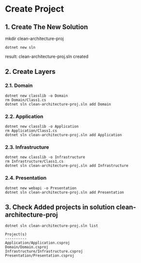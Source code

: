 # Create Project
## 1. Create The New Solution 
mkdir clean-architecture-proj 
```
dotnet new sln
```
result: clean-architecture-proj.sln created
## 2. Create Layers
### 2.1. Domain
```
dotnet new classlib -o Domain
rm Domain/Class1.cs
dotnet sln clean-architecture-proj.sln add Domain
```
### 2.2. Application
```
dotnet new classlib -o Application
rm Application/Class1.cs
dotnet sln clean-architecture-proj.sln add Application
```
### 2.3. Infrastructure
```
dotnet new classlib -o Infrastructure
rm Infrastructure/Class1.cs
dotnet sln clean-architecture-proj.sln add Infrastructure
```
### 2.4. Presentation  
```
dotnet new webapi -o Presentation
dotnet sln clean-architecture-proj.sln add Presentation
```
## 3. Check Added projects in solution clean-architecture-proj
```
dotnet sln clean-architecture-proj.sln list

Project(s)
----------
Application/Application.csproj
Domain/Domain.csproj
Infrastructure/Infrastructure.csproj
Presentation/Presentation.csproj
```

